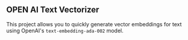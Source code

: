 ## OPEN AI Text Vectorizer

This project allows you to quickly generate vector embeddings for text using OpenAI's `text-embedding-ada-002` model.
